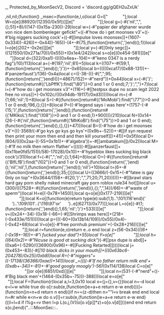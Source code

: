 _, Protected_by_MoonSecV2, Discord = 'discord.gg/gQEH2uZxUk'


,nil,nil;(function() _msec=(function(e,l,o)local G=l["        "];local W=o[e[(88920/(12350/0x5f))]][e["           "]];local g=(-#{'nil',",",{};51}+8)/((147-(0x15a-230))-29)local w=(-#"papier der afghaner wurde von nice dem bombenleger gefickt"+((-#'how do i get moonsex v3'+((-#'big niggers sucking cock'+((-#[[impulse loves moonsex]]+(1607-0x334))-426))+-0x44))-165))-(4+-#{75,(function()return{','}end)();1})local I=o[e[(202+-0x2e)]][e["       ​     "]];local y=(-#[[0nly segc]]+((121550/(0x271a/70))/0x55))+(0x1e4/242)local s=o[e[(0x454-581)]][e["  ​       ​"]]local d=(322/0xa1)-((((0x4ea+-104)+-#"keno 0347 is a nerdy fag")/10)/113)local a=(-#{197;'nil';81}+5)local k=((107+-#{59;1,(function()return{','}end)();'}'})+-0x65)local b=((((0xca17/(0x88-131))+-#'panzerfaust')/136)-0x4a)local c=((-38-(((-#{",";95;(function()return{','}end)()}+4867)/152)+-#"nerd"))+0x44)local x=(-#{'}';(function()return#{('LbPffK'):find("\80")}>0 and 1 or 0 end);7;'}';","}+7)local i=(-#"how do i get moonsex v3"+(116+(-#[[testpsx dupe no scam legit 2022 free no virus]]+(-0x102c/((0x94db-19117)/0xd3)))))local m=(-#{1;66;'nil';1}+8)local S=(-#{(function()return#{('MoMobl'):find("\77")}>0 and 1 or 0 end);196,{};{}}+8)local P=((-#'legend says i was here'+(1757-(-#{15;'}',(function()return{','}end)();(function()return#{('MKlkoL'):find("\108")}>0 and 1 or 0 end),1}+900)))/210)local N=(0x14+(26-(-#{'nil',(function()return#{('MhKoBl'):find("\75")}>0 and 1 or 0 end);(function()return{','}end)(),{},{}}+47)))local B=((-#'how do i get moonsex v3'+(((-3569/(-#'go kys go kys go kys'+(0x9b+-52)))+-#[[if syn request then print your mom then end and then kill yourself]])+41))+0x5f)local D=(604/(((0x2aa-((-55+0x1b1)+-#'algebra'))+-#[[ambatakum]])/0x2))local M=(-#'If no milk then return ffather'+((((((-#[[panzerfaust]]+(0x11be0fd5/151))/58)-17028)/0x10)+-#'hypeblox likes sucking big black cock')/31))local f=(-#{",";'nil';{};1;64}+8)local O=(-#{(function()return#{('BlfLfB'):find("\102")}>0 and 1 or 0 end),(function()return{','}end)();'nil','nil',1,(function()return{','}end)();'nil'}+10)local t=(6+-#{(function()return{','}end)();35;{}})local U=((3666/(-0x15+(-#"fatee is gay 0nly on top"+(0x3644/(158+-#{20,'}';",",71;20;71,20})))))+-#[[brawl stars hard gay porn shelly nsked minecraft gay porn roblox rule34 hot]])local u=(300/(((7528+-#{(function()return{','}end)(),{};",",14})/66)+-#"waste of sperm"))local H=e[(-0x78+1450)];local q=o[e[(0x177-219)]][e["                  "]];local K=o[(function(e)return type(e):sub(1,1)..'\101\116'end)('        ')..'\109\101'..('\116\97'or'        ')..e[(62713/0x77)]];local L=o[e[(-#{1;(function()return{','}end)();1,65;'nil';'}'}+533)]][e["                 "]];local v=(0x24+-34)-(0x18-(-66+(-#[[Shrimps was here]]+(218+(-0x433e/151)))))local p=(((-60+(0x13b14/109))/0x55)/0x4)-(-0x42+68)local V=o[e[(-#'free pornhub premium'+(-0x28+216))]][e["​                 "]];local r=function(e,o)return e..o end local z=(56-0x34)*(((6+(-0x18+-16))+-#"i fucked your dad")+55)local Y=o[e["       ​ ​  "]];local h=((64/0x2)+-#"Nicuse is good at sucking dick")*(-#[[psx dupe is abd]]+(0xa6+(-5290/((36900/0x96)+-#[[Fucking Retarted]]))))local j=(0x453+-83)*(-#[[10 black dicks in your mouth]]+(((0x63bc6-204278)/0x25)/0xb8))local R=(-#"niggers"+((-17138/(36366/0xae))+141))local _=((((-#'If no father return milk end'+(0xdb+-34))+-81)+-#'good googly moogly')-56)*(0x114/138)local C=o[e["              ​ "]]or o[e[(6851/0xd)]][e["              ​ "]];local n=(531-(-#"nerd"+((-#'Big black men'+(1464-(0x35b+-75)))-388)))local e=o[e["​         ​   "]];local F=(function(r)local a,l=3,0x10 local o={j={},v={}}local n=-d local e=l+w while true do o[r:sub(e,(function()e=a+e return e-w end)())]=(function()n=n+d return n end)()if n==(z-d)then n=""l=v break end end local n=#r while e<n+w do o.v[l]=r:sub(e,(function()e=a+e return e-w end)())l=l+d if l%g==v then l=p L(o.j,(V((o[o.v[p]]*z)+o[o.v[d]])))end end return s(o.j)end)("..:::MoonSec::..

